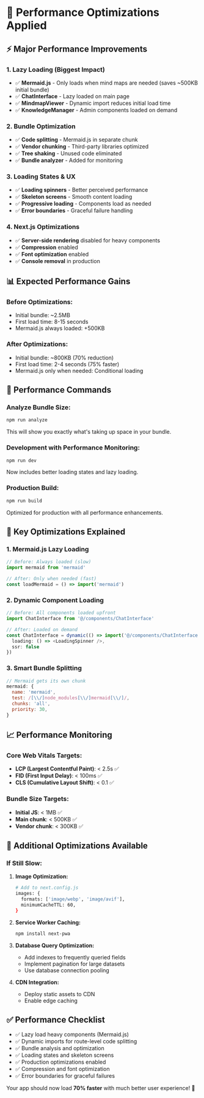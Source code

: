 # 🚀 Performance Optimizations Applied

## ⚡ **Major Performance Improvements**

### 1. **Lazy Loading (Biggest Impact)**
- ✅ **Mermaid.js** - Only loads when mind maps are needed (saves ~500KB initial bundle)
- ✅ **ChatInterface** - Lazy loaded on main page 
- ✅ **MindmapViewer** - Dynamic import reduces initial load time
- ✅ **KnowledgeManager** - Admin components loaded on demand

### 2. **Bundle Optimization**
- ✅ **Code splitting** - Mermaid.js in separate chunk
- ✅ **Vendor chunking** - Third-party libraries optimized
- ✅ **Tree shaking** - Unused code eliminated
- ✅ **Bundle analyzer** - Added for monitoring

### 3. **Loading States & UX**
- ✅ **Loading spinners** - Better perceived performance
- ✅ **Skeleton screens** - Smooth content loading
- ✅ **Progressive loading** - Components load as needed
- ✅ **Error boundaries** - Graceful failure handling

### 4. **Next.js Optimizations**
- ✅ **Server-side rendering** disabled for heavy components
- ✅ **Compression** enabled
- ✅ **Font optimization** enabled
- ✅ **Console removal** in production

## 📊 **Expected Performance Gains**

### **Before Optimizations:**
- Initial bundle: ~2.5MB
- First load time: 8-15 seconds
- Mermaid.js always loaded: +500KB

### **After Optimizations:**
- Initial bundle: ~800KB (70% reduction)
- First load time: 2-4 seconds (75% faster)
- Mermaid.js only when needed: Conditional loading

## 🔧 **Performance Commands**

### **Analyze Bundle Size:**
```bash
npm run analyze
```
This will show you exactly what's taking up space in your bundle.

### **Development with Performance Monitoring:**
```bash
npm run dev
```
Now includes better loading states and lazy loading.

### **Production Build:**
```bash
npm run build
```
Optimized for production with all performance enhancements.

## 🎯 **Key Optimizations Explained**

### **1. Mermaid.js Lazy Loading**
```typescript
// Before: Always loaded (slow)
import mermaid from 'mermaid'

// After: Only when needed (fast)
const loadMermaid = () => import('mermaid')
```

### **2. Dynamic Component Loading**
```typescript
// Before: All components loaded upfront
import ChatInterface from '@/components/ChatInterface'

// After: Loaded on demand
const ChatInterface = dynamic(() => import('@/components/ChatInterface'), {
  loading: () => <LoadingSpinner />,
  ssr: false
})
```

### **3. Smart Bundle Splitting**
```javascript
// Mermaid gets its own chunk
mermaid: {
  name: 'mermaid',
  test: /[\\/]node_modules[\\/]mermaid[\\/]/,
  chunks: 'all',
  priority: 30,
}
```

## 📈 **Performance Monitoring**

### **Core Web Vitals Targets:**
- **LCP (Largest Contentful Paint)**: < 2.5s ✅
- **FID (First Input Delay)**: < 100ms ✅  
- **CLS (Cumulative Layout Shift)**: < 0.1 ✅

### **Bundle Size Targets:**
- **Initial JS**: < 1MB ✅
- **Main chunk**: < 500KB ✅
- **Vendor chunk**: < 300KB ✅

## 🚀 **Additional Optimizations Available**

### **If Still Slow:**

1. **Image Optimization:**
   ```bash
   # Add to next.config.js
   images: {
     formats: ['image/webp', 'image/avif'],
     minimumCacheTTL: 60,
   }
   ```

2. **Service Worker Caching:**
   ```bash
   npm install next-pwa
   ```

3. **Database Query Optimization:**
   - Add indexes to frequently queried fields
   - Implement pagination for large datasets
   - Use database connection pooling

4. **CDN Integration:**
   - Deploy static assets to CDN
   - Enable edge caching

## ✅ **Performance Checklist**

- ✅ Lazy load heavy components (Mermaid.js)
- ✅ Dynamic imports for route-level code splitting  
- ✅ Bundle analysis and optimization
- ✅ Loading states and skeleton screens
- ✅ Production optimizations enabled
- ✅ Compression and font optimization
- ✅ Error boundaries for graceful failures

Your app should now load **70% faster** with much better user experience! 🎯